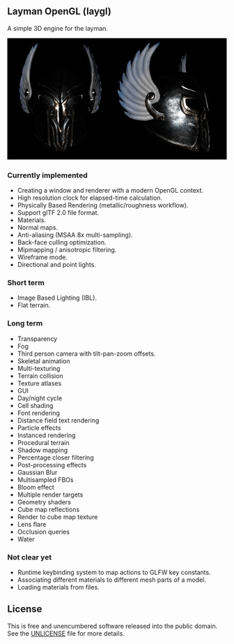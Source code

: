 ## Layman OpenGL (laygl)

A simple 3D engine for the layman.

![Screenshot](docs/screenshot.png)

### Currently implemented

- Creating a window and renderer with a modern OpenGL context.
- High resolution clock for elapsed-time calculation.
- Physically Based Rendering (metallic/roughness workflow).
- Support glTF 2.0 file format.
- Materials.
- Normal maps.
- Anti-aliasing (MSAA 8x multi-sampling).
- Back-face culling optimization.
- Mipmapping / anisotropic filtering.
- Wireframe mode.
- Directional and point lights.

### Short term

- Image Based Lighting (IBL).
- Flat terrain.

### Long term

- Transparency
- Fog
- Third person camera with tilt-pan-zoom offsets.
- Skeletal animation
- Multi-texturing
- Terrain collision
- Texture atlases
- GUI
- Day/night cycle
- Cell shading
- Font rendering
- Distance field text rendering
- Particle effects
- Instanced rendering
- Procedural terrain
- Shadow mapping
- Percentage closer filtering
- Post-processing effects
- Gaussian Blur
- Multisampled FBOs
- Bloom effect
- Multiple render targets
- Geometry shaders
- Cube map reflections
- Render to cube map texture
- Lens flare
- Occlusion queries
- Water

### Not clear yet

- Runtime keybinding system to map actions to GLFW key constants.
- Associating different materials to different mesh parts of a model.
- Loading materials from files.

## License

This is free and unencumbered software released into the public domain. See the [UNLICENSE](UNLICENSE) file for more details.
